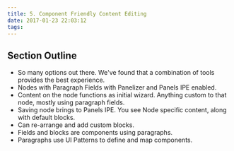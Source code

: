 ```yaml
---
title: 5. Component Friendly Content Editing
date: 2017-01-23 22:03:12
tags:
---
```


## Section Outline

* So many options out there. We've found that a combination of tools provides the best experience.
* Nodes with Paragraph Fields with Panelizer and Panels IPE enabled.
* Content on the node functions as initial wizard.  Anything custom to that node, mostly using paragraph fields.
* Saving node brings to Panels IPE.  You see Node specific content, along with default blocks.
* Can re-arrange and add custom blocks.
* Fields and blocks are components using paragraphs.
* Paragraphs use UI Patterns to define and map components.

